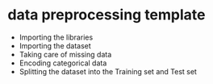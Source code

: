 # data preprocessing template

* Importing the libraries
* Importing the dataset
* Taking care of missing data
* Encoding categorical data
* Splitting the dataset into the Training set and Test set
